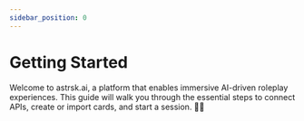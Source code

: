 ```yaml
---
sidebar_position: 0
---
```


# Getting Started

Welcome to astrsk.ai, a platform that enables immersive AI-driven roleplay experiences.
This guide will walk you through the essential steps to connect APIs, create or import cards, and start a session. 🚀✨
